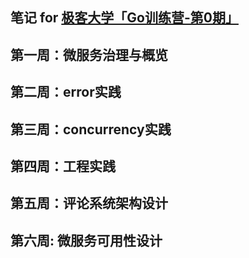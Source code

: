 笔记 for [极客大学「Go训练营-第0期」](https://u.geekbang.org/subject/go?utm_identify=geekuni&utm_source=university&utm_medium=home&utm_content=hotbanner1&utm_campaign=hotbanner1)
---

## 第一周：微服务治理与概览
## 第二周：error实践
## 第三周：concurrency实践
## 第四周：工程实践
## 第五周：评论系统架构设计
## 第六周: 微服务可用性设计